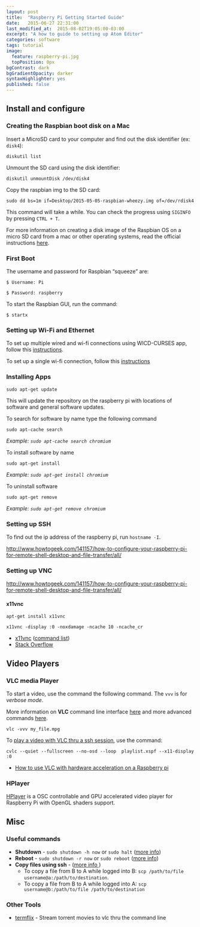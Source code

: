 ```yaml
---
layout: post
title:  "Raspberry Pi Getting Started Guide"
date:   2015-06-27 22:31:00
last_modified_at:  2015-08-02T19:05:00-03:00
excerpt: "A how to guide to setting up Atom Editor"
categories: software
tags: tutorial
image:
  feature: raspberry-pi.jpg
  topPosition: 0px
bgContrast: dark
bgGradientOpacity: darker
syntaxHighlighter: yes
published: false
---
```


## Install and configure

### Creating the Raspbian boot disk on a Mac

Insert a MicroSD card to your computer and find out the disk identifier (ex: ```disk4```):

    diskutil list

Unmount the SD card using the disk identifier:

    diskutil unmountDisk /dev/disk4

Copy the raspbian img to the SD card:

    sudo dd bs=1m if=Desktop/2015-05-05-raspbian-wheezy.img of=/dev/rdisk4

This command will take a while. You can check the progress using ```SIGINFO``` by pressing ```CTRL + T```.

For more information on creating a disk image of the Raspbian OS on a micro SD card from a mac or other operating systems, read the official instructions [here](https://www.raspberrypi.org/documentation/installation/installing-images/mac.md).

### First Boot

The username and password for Raspbian “squeeze” are:

    $ Username: Pi

    $ Password: raspberry

To start the Raspbian GUI, run the command:

    $ startx

### Setting up Wi-Fi and Ethernet

To set up multiple wired and wi-fi connections using WICD-CURSES app, follow this [instructions](http://www.raspyfi.com/wi-fi-on-raspberry-pi-a-simple-guide/).

To set up a single wi-fi connection, follow this [instructions](http://www.howtogeek.com/167425/how-to-setup-wi-fi-on-your-raspberry-pi-via-the-command-line/)

### Installing Apps

```sudo apt-get update```

This will update the repository on the raspberry pi with locations of software and general software updates.

To search for software by name type the following command

```sudo apt-cache search```

*Example: ```sudo apt-cache search chromium```*

To install software by name

```sudo apt-get install```

*Example: ```sudo apt-get install chromium```*

To uninstall software

```sudo apt-get remove```

*Example: ```sudo apt-get remove chromium```*

### Setting up SSH

To find out the ip address of the raspberry pi, run ```hostname -I```.

http://www.howtogeek.com/141157/how-to-configure-your-raspberry-pi-for-remote-shell-desktop-and-file-transfer/all/

### Setting up VNC

http://www.howtogeek.com/141157/how-to-configure-your-raspberry-pi-for-remote-shell-desktop-and-file-transfer/all/

#### x11vnc

```apt-get install x11vnc```

```x11vnc -display :0 -noxdamage -ncache 10 -ncache_cr```

* [x11vnc](http://www.karlrunge.com/x11vnc/) ([command list](http://www.karlrunge.com/x11vnc/x11vnc_opts.html))
* [Stack Overflow](http://raspberrypi.stackexchange.com/questions/9590/tightvncserver-show-the-same-screen-on-hdmi-and-vncclient)

## Video Players

### VLC media Player

To start a video, use the command the following command. The ```vvv``` is for *verbose mode*.

More information on  **VLC** command line interface [here](https://www.videolan.org/doc/vlc-user-guide/en/ch04.html) and more advanced commands [here](https://www.videolan.org/doc/play-howto/en/ch04.html).

```vlc -vvv my_file.mpg```

To [play a video with VLC thru a ssh session](http://stackoverflow.com/questions/9636268/play-a-video-with-vlc-in-x11-from-remote-terminal), use the command:

```cvlc --quiet --fullscreen --no-osd --loop  playlist.xspf --x11-display :0```

* [How to use VLC with hardware acceleration on a Raspberry pi](http://www.oblivion-software.de/index.php?id=56&type=98)

### HPlayer

[HPlayer](https://github.com/Hemisphere-Project/HPlayer) is a OSC controllable and GPU accelerated video player for Raspberry Pi with OpenGL shaders support.

## Misc

### Useful commands

* **Shutdown** - ```sudo shutdown -h now``` or ```sudo halt``` ([more info](http://raspi.tv/2012/how-to-safely-shutdown-or-reboot-your-raspberry-pi))
* **Reboot** - ```sudo shutdown -r now``` or ```sudo reboot``` ([more info](http://raspi.tv/2012/how-to-safely-shutdown-or-reboot-your-raspberry-pi))
* **Copy files using ssh** - ([more info ](http://unix.stackexchange.com/questions/106480/how-to-copy-files-from-one-machine-to-another-using-ssh))
  * To copy a file from B to A while logged into B:
  ```scp /path/to/file username@a:/path/to/destination```.
  * To copy a file from B to A while logged into A: ```scp username@b:/path/to/file /path/to/destination```

### Other Tools

* [termflix](https://github.com/asarode/termflix) - Stream torrent movies to vlc thru the command line
